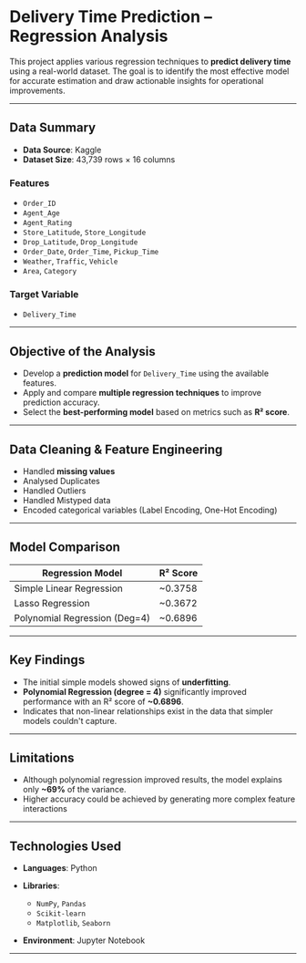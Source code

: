 # Delivery Time Prediction – Regression Analysis

This project applies various regression techniques to **predict delivery time** using a real-world dataset. The goal is to identify the most effective model for accurate estimation and draw actionable insights for operational improvements.

---

## Data Summary

* **Data Source**: Kaggle
* **Dataset Size**: 43,739 rows × 16 columns

### Features

* `Order_ID`
* `Agent_Age`
* `Agent_Rating`
* `Store_Latitude`, `Store_Longitude`
* `Drop_Latitude`, `Drop_Longitude`
* `Order_Date`, `Order_Time`, `Pickup_Time`
* `Weather`, `Traffic`, `Vehicle`
* `Area`, `Category`

### Target Variable

* `Delivery_Time`

---

## Objective of the Analysis

* Develop a **prediction model** for `Delivery_Time` using the available features.
* Apply and compare **multiple regression techniques** to improve prediction accuracy.
* Select the **best-performing model** based on metrics such as **R² score**.

---

##  Data Cleaning & Feature Engineering

- Handled **missing values**
- Analysed Duplicates
- Handled Outliers
- Handled Mistyped data
- Encoded categorical variables (Label Encoding, One-Hot Encoding)

---

## Model Comparison

| Regression Model              | R² Score |
| ----------------------------- | -------- |
| Simple Linear Regression      | \~0.3758 |
| Lasso Regression              | \~0.3672 |
| Polynomial Regression (Deg=4) | \~0.6896 |

---

## Key Findings

* The initial simple models showed signs of **underfitting**.
* **Polynomial Regression (degree = 4)** significantly improved performance with an R² score of **\~0.6896**.
* Indicates that non-linear relationships exist in the data that simpler models couldn't capture.

---

## Limitations

* Although polynomial regression improved results, the model explains only **\~69%** of the variance.
* Higher accuracy could be achieved by generating more complex feature interactions

---

##  Technologies Used

* **Languages**: Python
* **Libraries**:

  * `NumPy`, `Pandas`
  * `Scikit-learn`
  * `Matplotlib`, `Seaborn`
* **Environment**: Jupyter Notebook

---
